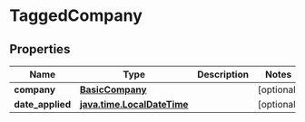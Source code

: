
# TaggedCompany

## Properties
Name | Type | Description | Notes
------------ | ------------- | ------------- | -------------
**company** | [**BasicCompany**](BasicCompany.md) |  |  [optional]
**date_applied** | [**java.time.LocalDateTime**](java.time.LocalDateTime.md) |  |  [optional]



